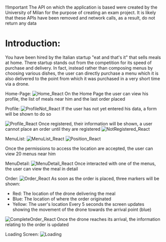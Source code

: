 !!Important 
The API on which the application is based were created by the University of Milan for the purpose of creating an exam project. 
It is likely that these APIs have been removed and network calls, as a result, do not return any data


<h1>Introduction:</h1>

You have been hired by the Italian startup "eat and that's it" that sells meals at home. There
startup stands out from the competition for its speed of purchase and delivery. In fact, instead
rather than composing menus by choosing various dishes, the user can directly purchase a menu which
it is also delivered to the point from which it was purchased in a very short time via a
drone.

Home-Page:
![Home_React](https://github.com/user-attachments/assets/4ac97848-cbae-4526-900f-b817e1faabd4)
On the Home Page the user can view his profile, the list of meals near him and the last order placed

Profile:
![ProfileNot_React](https://github.com/user-attachments/assets/c34a083a-72f3-4d59-ad73-eaa68f341327)
If the user has not yet entered his data, a form will be shown to do so

![Profile_React](https://github.com/user-attachments/assets/780ff0ef-fd8c-46c8-a4fa-e6e6a597bdad)
Once registered, their information will be shown, a user cannot place an order until they are registered
![NotRegistered_React](https://github.com/user-attachments/assets/50f1b9b5-2dd9-4158-aeea-f68eb485c0df)


MenuList:
![MenuList_React](https://github.com/user-attachments/assets/f861b770-2aea-40e0-87b6-3d5835bcdf52)
![Position_React](https://github.com/user-attachments/assets/30b2764f-d5e0-4092-9dca-7e0df2200f29)

Once the permissions to access the location are accepted, the user can view 20 menus near him

MenuDetail:
![MenuDetail_React](https://github.com/user-attachments/assets/dade6cc8-875a-4e53-99e8-c67dc83dc111)
Once interacted with one of the menus, the user can view the meal in detail

Order:
![Order_React](https://github.com/user-attachments/assets/9f7628bb-d0df-487d-8fd6-c8a201c5c4cb)
As soon as the order is placed, three markers will be shown:
- Red: The location of the drone delivering the meal
- Blue: The location of where the order originated
- Yellow: The user's location
Every 5 seconds the screen updates showing the movement of the drone towards the arrival point (blue)

![CompleteOrder_React](https://github.com/user-attachments/assets/e27a8c71-a3eb-46da-a847-995de3c7c107)
Once the drone reaches its arrival, the information relating to the order is updated

Loading Screen:
![Loading](https://github.com/user-attachments/assets/cbadff59-fcd0-4366-8f84-bb16244c3766)


